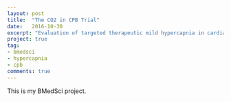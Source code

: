 ```yaml
---
layout: post
title:  "The CO2 in CPB Trial"
date:   2016-10-30
excerpt: "Evaluation of targeted therapeutic mild hypercapnia in cardiac surgical patients undergoing CPB"
project: true
tag:
- bmedsci
- hypercapnia
- cpb
comments: true
---
```


This is my BMedSci project.
